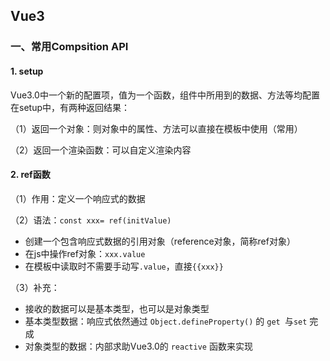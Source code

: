 ## Vue3

### 一、常用Compsition API

#### 1. setup

Vue3.0中一个新的配置项，值为一个函数，组件中所用到的数据、方法等均配置在setup中，有两种返回结果：

（1）返回一个对象：则对象中的属性、方法可以直接在模板中使用（常用）

（2）返回一个渲染函数：可以自定义渲染内容



#### 2. ref函数

（1）作用：定义一个响应式的数据

（2）语法：`const xxx= ref(initValue)`

+ 创建一个包含响应式数据的引用对象（reference对象，简称ref对象）
+ 在js中操作ref对象：`xxx.value`
+ 在模板中读取时不需要手动写`.value`，直接`{{xxx}}`

（3）补充：

+ 接收的数据可以是基本类型，也可以是对象类型
+ 基本类型数据：响应式依然通过 `Object.defineProperty()` 的 `get `与`set` 完成
+ 对象类型的数据：内部求助Vue3.0的 `reactive` 函数来实现